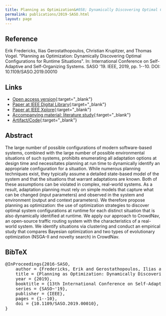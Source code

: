 ```yaml
---
title: Planning as Optimization&#058; Dynamically Discovering Optimal Configurations for Runtime Situations
permalink: publications/2019-SASO.html
layout: page
---
```


## Reference
Erik Fredericks, Ilias Gerostathopoulos, Christian Krupitzer, and Thomas Vogel. "Planning as Optimization: Dynamically Discovering Optimal Configurations for Runtime Situations". In: International Conference on Self-Adaptive and Self-Organizing Systems. SASO '19. IEEE, 2019, pp. 1--10. DOI: 10.1109/SASO.2019.00010

## Links
* [Open access version](https://arxiv.org/abs/1905.01071){:target="_blank"}
* [Paper at IEEE Digital Library](https://www.computer.org/csdl/proceedings-article/2019/saso/1cJ7s6OxoZ2/1cJ7sBNmYbC){:target="_blank"}
* [Paper at IEEE Xplore](https://doi.org/10.1109/SASO.2019.00010){:target="_blank"}
* [Accompanying material: literature study](https://doi.org/10.5281/zenodo.2584266){:target="_blank"}
* [Artifact/Code](https://github.com/iliasger/RTX/tree/saso19){:target="_blank"}

## Abstract
The large number of possible configurations of modern software-based systems, combined with the large number of possible environmental situations of such systems, prohibits enumerating all adaptation options at design time and necessitates planning at run time to dynamically identify an appropriate configuration for a situation. While numerous planning techniques exist, they typically assume a detailed state-based model of the system and that the situations that warrant adaptations are known. Both of these assumptions can be violated in complex, real-world systems. As a result, adaptation planning must rely on simple models that capture what can be changed (input parameters) and observed in the system and environment (output and context parameters). We therefore propose planning as optimization: the use of optimization strategies to discover optimal system configurations at runtime for each distinct situation that is also dynamically identified at runtime. We apply our approach to CrowdNav, an open-source traffic routing system with the characteristics of a real-world system. We identify situations via clustering and conduct an empirical study that compares Bayesian optimization and two types of evolutionary optimization (NSGA-II and novelty search) in CrowdNav.

## BibTeX

<div class="bibtex">
<pre>@InProceedings{2016-SASO,
    author = {Fredericks, Erik and Gerostathopoulos, Ilias and Krupitzer, Christian and Vogel, Thomas},
    title = {Planning as Optimization: Dynamically Discovering Optimal Configurations for Runtime Situations},
    year = {2019},
    booktitle = {13th International Conference on Self-Adaptive and Self-Organizing Systems},
    series = {SASO~'19},
    publisher = {IEEE},
    pages = {1--10},
    doi = {10.1109/SASO.2019.00010},
}</pre>
</div>
